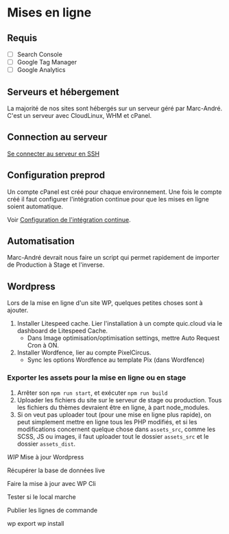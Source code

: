 # Mises en ligne

## Requis

- [ ] Search Console
- [ ] Google Tag Manager
- [ ] Google Analytics
## Serveurs et hébergement

La majorité de nos sites sont hébergés sur un serveur géré par Marc-André. C'est un serveur avec CloudLinux, WHM et cPanel.

## Connection au serveur 

[Se connecter au serveur en SSH](connection-ssh-serveur.html)

## Configuration preprod

Un compte cPanel est créé pour chaque environnement. Une fois le compte créé il faut configurer l'intégration continue pour que les mises en ligne soient automatique.

Voir [Configuration de l'intégration continue](configuration-integration-continue.html).

## Automatisation

Marc-André devrait nous faire un script qui permet rapidement de importer de Production à Stage et l'inverse.

## Wordpress

Lors de la mise en ligne d'un site WP, quelques petites choses sont à ajouter.

1. Installer Litespeed cache. Lier l'installation à un compte quic.cloud via le dashboard de Litespeed Cache.
    - Dans Image optimisation/optimisation settings, mettre Auto Request Cron à ON.
2. Installer Wordfence, lier au compte PixelCircus.
    - Sync les options Wordfence au template Pix (dans Wordfence)

### Exporter les assets pour la mise en ligne ou en stage ###

1. Arrêter son `npm run start`, et exécuter `npm run build`
2. Uploader les fichiers du site sur le serveur de stage ou production. Tous les fichiers du thèmes devraient être en ligne, à part node_modules.
3. Si on veut pas uploader tout (pour une mise en ligne plus rapide), on peut simplement mettre en ligne tous les PHP modifiés, et si les modifications concernent quelque chose dans `assets_src`, comme les SCSS, JS ou images, il faut uploader tout le dossier `assets_src` et le dossier `assets_dist`.

_WIP_
Mise à jour Wordpress

Récupérer la base de données live

Faire la mise à jour avec WP Cli

Tester si le local marche

Publier les lignes de commande

wp export
wp install


